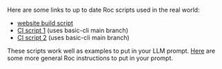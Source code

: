 Here are some links to up to date Roc scripts used in the real world:
- [website build script](https://github.com/roc-lang/www.roc-lang.org/blob/main/website/build_website.roc)
- [CI script 1](https://github.com/roc-lang/basic-cli/blob/main/ci/check_all_exposed_funs_tested.roc) (uses basic-cli main branch)
- [CI script 2](https://github.com/roc-lang/basic-cli/blob/main/ci/check_cargo_versions_match.roc) (uses basic-cli main branch)

These scripts work well as examples to put in your LLM prompt.
[Here](https://github.com/Anton-4/roc-agent/blob/main/Prompt/SystemPrompts.roc) are some more general Roc instructions to put in your prompt.

